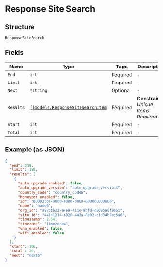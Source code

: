 
# Response Site Search

## Structure

`ResponseSiteSearch`

## Fields

| Name | Type | Tags | Description |
|  --- | --- | --- | --- |
| `End` | `int` | Required | - |
| `Limit` | `int` | Required | - |
| `Next` | `*string` | Optional | - |
| `Results` | [`[]models.ResponseSiteSearchItem`](../../doc/models/response-site-search-item.md) | Required | **Constraints**: *Unique Items Required* |
| `Start` | `int` | Required | - |
| `Total` | `int` | Required | - |

## Example (as JSON)

```json
{
  "end": 238,
  "limit": 188,
  "results": [
    {
      "auto_upgrade_enabled": false,
      "auto_upgrade_version": "auto_upgrade_version4",
      "country_code": "country_code6",
      "honeypot_enabled": false,
      "id": "000023ba-0000-0000-0000-000000000000",
      "name": "name6",
      "org_id": "a97c1b22-a4e9-411e-9bfd-d8695a0f9e61",
      "site_id": "441a1214-6928-442a-8e92-e1d34b8ec6a6",
      "timestamp": 2.64,
      "timezone": "timezone4",
      "vna_enabled": false,
      "wifi_enabled": false
    }
  ],
  "start": 196,
  "total": 26,
  "next": "next6"
}
```

